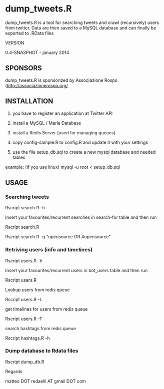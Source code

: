 # dump_tweets.R

dump_tweets.R is a tool for searching tweets and crawl (recursively) users from twitter. Data are then saved to a MySQL database and can finally be exported to .RData files



VERSION

0.4-SNASPHOT - january 2014


## SPONSORS

dump_tweets.R is sponsorized by Associazione Rospo (http://associazionerospo.org/

## INSTALLATION

1) you have to register an application at  Twitter API 

2) install a MySQL / Maria Database

3) install a Redis Server (used for managing queues)

4) copy config-sample.R to config.R and update it with your settings

5) use the file setup_db.sql to create a new mysql database and needed tables

  example: (if you use linux) mysql -u root < setup_db.sql


## USAGE

### Searching tweets

Rscript search.R -h

Insert your favourites/recurrent searches in search-for table and then run

Rscript search.R

Rscript search.R -q "opensource OR #opensource"


### Retriving users (info and timelines)

Rscript users.R -h

Insert your favourites/recurrent users in bot_users table and then run

Rscript users.R

Lookup users from redis queue

Rscript users.R -L 

get timelines for users from redis queue

Rscript users.R -T

search hashtags from redis queue

Rscript hashtags.R -h

### Dump database to Rdata files

Rscript  dump_db.R

Regards

matteo DOT redaelli AT gmail DOT com



